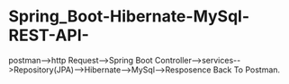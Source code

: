 # Spring_Boot-Hibernate-MySql-REST-API-
postman-->http Request-->Spring Boot Controller-->services-->Repository(JPA)-->Hibernate-->MySql-->Resposence Back To Postman.
